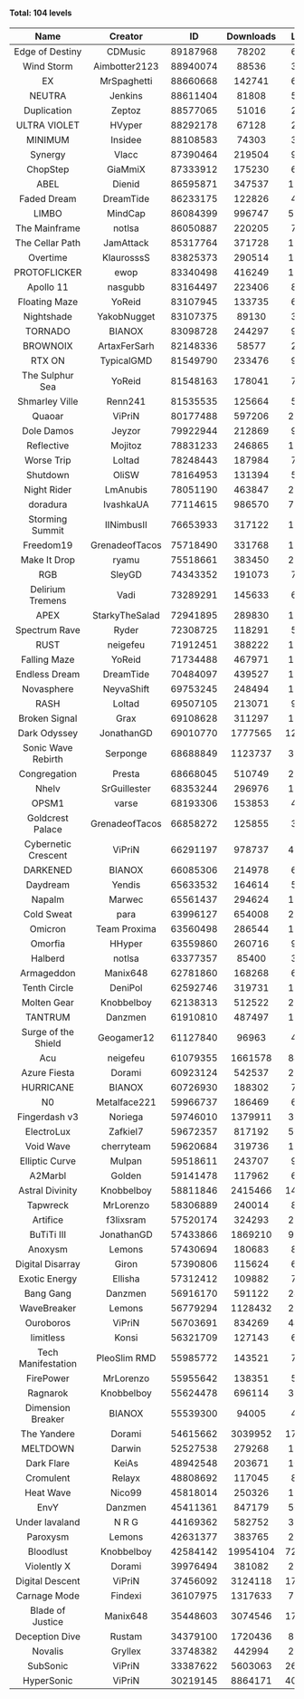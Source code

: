 #### Total: 104 levels

| Name | Creator | ID | Downloads | Likes |
|:---:|:---:|:---:|:---:|:---:|
| Edge of Destiny | CDMusic | 89187968 | 78202 | 6731
| Wind Storm | Aimbotter2123 | 88940074 | 88536 | 3167
| EX | MrSpaghetti | 88660668 | 142741 | 6359
| NEUTRA | Jenkins | 88611404 | 81808 | 5024
| Duplication | Zeptoz | 88577065 | 51016 | 2452
| ULTRA VIOLET | HVyper | 88292178 | 67128 | 2934
| MINIMUM | Insidee | 88108583 | 74303 | 3014
| Synergy | Vlacc | 87390464 | 219504 | 9011
| ChopStep | GiaMmiX | 87333912 | 175230 | 6885
| ABEL | Dienid | 86595871 | 347537 | 13710
| Faded Dream | DreamTide | 86233175 | 122826 | 4213
| LIMBO | MindCap | 86084399 | 996747 | 58321
| The Mainframe | notlsa | 86050887 | 220205 | 7435
| The Cellar Path | JamAttack | 85317764 | 371728 | 12392
| Overtime | KlaurosssS | 83825373 | 290514 | 12385
| PROTOFLICKER | ewop | 83340498 | 416249 | 12232
| Apollo 11 | nasgubb | 83164497 | 223406 | 8445
| Floating Maze | YoReid | 83107945 | 133735 | 6033
| Nightshade | YakobNugget | 83107375 | 89130 | 3574
| TORNADO | BIANOX | 83098728 | 244297 | 9554
| BROWNOIX | ArtaxFerSarh | 82148336 | 58577 | 2280
| RTX ON | TypicalGMD | 81549790 | 233476 | 9218
| The Sulphur Sea | YoReid | 81548163 | 178041 | 7699
| Shmarley Ville | Renn241 | 81535535 | 125664 | 5415
| Quaoar | ViPriN | 80177488 | 597206 | 27501
| Dole Damos | Jeyzor | 79922944 | 212869 | 9029
| Reflective | Mojitoz | 78831233 | 246865 | 11090
| Worse Trip | Loltad | 78248443 | 187984 | 7982
| Shutdown | OliSW | 78164953 | 131394 | 5602
| Night Rider | LmAnubis | 78051190 | 463847 | 23937
| doradura | IvashkaUA | 77114615 | 986570 | 77033
| Storming Summit | IINimbusII | 76653933 | 317122 | 16042
| Freedom19 | GrenadeofTacos | 75718490 | 331768 | 18388
| Make It Drop | ryamu | 75518661 | 383450 | 22080
| RGB | SleyGD | 74343352 | 191073 | 7774
| Delirium Tremens | Vadi | 73289291 | 145633 | 6955
| APEX | StarkyTheSalad | 72941895 | 289830 | 11329
| Spectrum Rave | Ryder | 72308725 | 118291 | 5464
| RUST | neigefeu | 71912451 | 388222 | 17209
| Falling Maze | YoReid | 71734488 | 467971 | 17542
| Endless Dream | DreamTide | 70484097 | 439527 | 18249
| Novasphere | NeyvaShift | 69753245 | 248494 | 11676
| RASH | Loltad | 69507105 | 213071 | 9276
| Broken Signal | Grax | 69108628 | 311297 | 12192
| Dark Odyssey | JonathanGD | 69010770 | 1777565 | 122007
| Sonic Wave Rebirth | Serponge | 68688849 | 1123737 | 32538
| Congregation | Presta | 68668045 | 510749 | 29388
| Nhelv | SrGuillester | 68353244 | 296976 | 15710
| OPSM1 | varse | 68193306 | 153853 | 4983
| Goldcrest Palace | GrenadeofTacos | 66858272 | 125855 | 3793
| Cybernetic Crescent | ViPriN | 66291197 | 978737 | 41645
| DARKENED | BIANOX | 66085306 | 214978 | 6731
| Daydream | Yendis | 65633532 | 164614 | 5705
| Napalm | Marwec | 65561437 | 294624 | 18004
| Cold Sweat | para | 63996127 | 654008 | 22872
| Omicron | Team Proxima | 63560498 | 286544 | 15630
| Omorfia | HHyper | 63559860 | 260716 | 9699
| Halberd | notlsa | 63377357 | 85400 | 3614
| Armageddon | Manix648 | 62781860 | 168268 | 6275
| Tenth Circle | DeniPol | 62592746 | 319731 | 15419
| Molten Gear | Knobbelboy | 62138313 | 512522 | 22910
| TANTRUM | Danzmen | 61910810 | 487497 | 17485
| Surge of the Shield | Geogamer12 | 61127840 | 96963 | 4435
| Acu | neigefeu | 61079355 | 1661578 | 84090
| Azure Fiesta | Dorami | 60923124 | 542537 | 23518
| HURRICANE | BIANOX | 60726930 | 188302 | 7350
| N0 | Metalface221 | 59966737 | 186469 | 6924
| Fingerdash v3 | Noriega | 59746010 | 1379911 | 36693
| ElectroLux | Zafkiel7 | 59672357 | 817192 | 50063
| Void Wave | cherryteam | 59620684 | 319736 | 17148
| Elliptic Curve | Mulpan | 59518611 | 243707 | 9804
| A2Marbl | Golden | 59141478 | 117962 | 6042
| Astral Divinity | Knobbelboy | 58811846 | 2415466 | 143153
| Tapwreck | MrLorenzo | 58306889 | 240014 | 8002
| Artifice | f3lixsram | 57520174 | 324293 | 21437
| BuTiTi III | JonathanGD | 57433866 | 1869210 | 97914
| Anoxysm | Lemons | 57430694 | 180683 | 8632
| Digital Disarray | Giron | 57390806 | 115624 | 6762
| Exotic Energy | Ellisha | 57312412 | 109882 | 7988
| Bang Gang | Danzmen | 56916170 | 591122 | 24978
| WaveBreaker | Lemons | 56779294 | 1128432 | 25479
| Ouroboros | ViPriN | 56703691 | 834269 | 44413
| limitless | Konsi | 56321709 | 127143 | 6684
| Tech Manifestation | PleoSlim RMD | 55985772 | 143521 | 7775
| FirePower | MrLorenzo | 55955642 | 138351 | 5953
| Ragnarok | Knobbelboy | 55624478 | 696114 | 37027
| Dimension Breaker | BIANOX | 55539300 | 94005 | 4121
| The Yandere | Dorami | 54615662 | 3039952 | 173290
| MELTDOWN | Darwin | 52527538 | 279268 | 15998
| Dark Flare | KeiAs | 48942548 | 203671 | 10219
| Cromulent | Relayx | 48808692 | 117045 | 8637
| Heat Wave | Nico99 | 45818014 | 250326 | 15052
| EnvY | Danzmen | 45411361 | 847179 | 50691
| Under lavaland | N R G | 44169362 | 582752 | 39616
| Paroxysm | Lemons | 42631377 | 383765 | 21403
| Bloodlust | Knobbelboy | 42584142 | 19954104 | 729402
| Violently X | Dorami | 39976494 | 381082 | 22760
| Digital Descent | ViPriN | 37456092 | 3124118 | 174181
| Carnage Mode | Findexi | 36107975 | 1317633 | 79489
| Blade of Justice | Manix648 | 35448603 | 3074546 | 172031
| Deception Dive | Rustam | 34379100 | 1720436 | 88800
| Novalis | Gryllex | 33748382 | 442994 | 29829
| SubSonic | ViPriN | 33387622 | 5603063 | 261316
| HyperSonic | ViPriN | 30219145 | 8864171 | 402097

